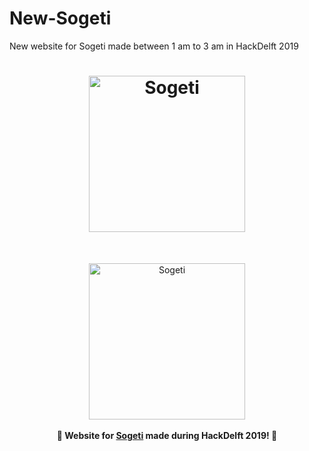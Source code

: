 # New-Sogeti
New website for Sogeti made between 1 am to 3 am in HackDelft 2019

<h1 align="center">
	<img width="250" src="https://github.com/Pradyuman7/sogeti/blob/master/public/images/heart2.png" alt="Sogeti">
</h1>

<br>
<p align="center">
	<img width="250" src="https://github.com/Pradyuman7/sogeti/blob/master/public/images/icons/sogeti-icon.png" alt="Sogeti">
	<br><br>
	<b>🙌 Website for <a href="https://yourdonation.rocks">Sogeti</a> made during HackDelft 2019! 🙌</b>
</p>
